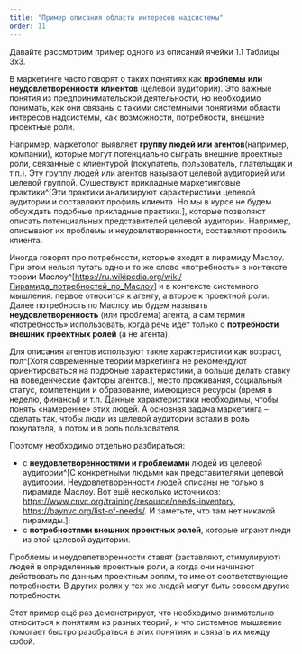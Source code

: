 ```yaml
---
title: "Пример описания области интересов надсистемы"
order: 11
---
```




Давайте рассмотрим пример одного из описаний ячейки 1.1 Таблицы 3х3.

В маркетинге часто говорят о таких понятиях как **проблемы** **или неудовлетворенности** **клиентов** (целевой аудитории). Это важные понятия из предпринимательской деятельности, но необходимо понимать, как они связаны с такими системными понятиями области интересов надсистемы, как возможности, потребности, внешние проектные роли.

Например, маркетолог выявляет **группу людей** **или агентов**(например, компании), которые могут потенциально сыграть внешние проектные роли, связанные с клиентурой (покупатель, пользователь, плательщик и т.п.). Эту группу людей или агентов называют целевой аудиторией или целевой группой. Существуют прикладные маркетинговые практики^[Эти практики анализируют характеристики целевой аудитории и составляют профиль клиента. Но мы в курсе не будем обсуждать подобные прикладные практики.], которые позволяют описать потенциальных представителей целевой аудитории. Например, описывают их проблемы и неудовлетворенности, составляют профиль клиента.

Иногда говорят про потребности, которые входят в пирамиду Маслоу. При этом нельзя путать одно и то же слово «потребность» в контексте теории Маслоу^[<https://ru.wikipedia.org/wiki/Пирамида_потребностей_по_Маслоу>] и в контексте системного мышления: первое относится к агенту, а второе к проектной роли. Далее потребность по Маслоу мы будем называть **неудовлетворенность** (или проблема) агента, а сам термин «потребность» использовать, когда речь идет только о **потребности внешних проектных ролей** (а не агента).

Для описания агентов используют такие характеристики как возраст, пол^[Хотя современные теории маркетинга не рекомендуют ориентироваться на подобные характеристики, а больше делать ставку на поведенческие факторы агентов.], место проживания, социальный статус, компетенции и образование, имеющиеся ресурсы (время в неделю, финансы) и т.п. Данные характеристики необходимы, чтобы понять «намерение» этих людей. А основная задача маркетинга – сделать так, чтобы люди из целевой аудитории встали в роль покупателя, а потом и в роль пользователя.

Поэтому необходимо отдельно разбираться:

* с **неудовлетворенностями и проблемами** людей из целевой аудитории^[С конкретными людьми как представителями целевой аудитории. Неудовлетворенности людей описаны не только в пирамиде Маслоу. Вот ещё несколько источников: <https://www.cnvc.org/training/resource/needs-inventory>, <https://baynvc.org/list-of-needs/>. И заметьте, что там нет никакой пирамиды.];
* с **потребностями внешних проектных ролей**, которые играют люди из этой целевой аудитории.

Проблемы и неудовлетворенности ставят (заставляют, стимулируют) людей в определенные проектные роли, а когда они начинают действовать по данным проектным ролям, то имеют соответствующие потребности. В других ролях у тех же людей могут быть совсем другие потребности.

Этот пример ещё раз демонстрирует, что необходимо внимательно относиться к понятиям из разных теорий, и что системное мышление помогает быстро разобраться в этих понятиях и связать их между собой.

